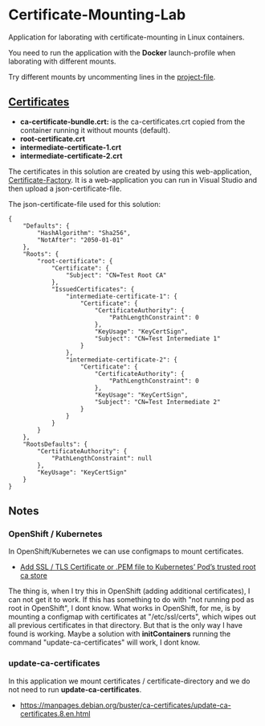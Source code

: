 # Certificate-Mounting-Lab

Application for laborating with certificate-mounting in Linux containers.

You need to run the application with the **Docker** launch-profile when laborating with different mounts.

Try different mounts by uncommenting lines in the [project-file](/Source/Application/Application.csproj#L6).

## [Certificates](/Certificates)

- **ca-certificate-bundle.crt:** is the ca-certificates.crt copied from the container running it without mounts (default).
- **root-certificate.crt**
- **intermediate-certificate-1.crt**
- **intermediate-certificate-2.crt**

The certificates in this solution are created by using this web-application, [Certificate-Factory](https://github.com/HansKindberg-Lab/Certificate-Factory). It is a web-application you can run in Visual Studio and then upload a json-certificate-file.

The json-certificate-file used for this solution:

	{
		"Defaults": {
			"HashAlgorithm": "Sha256",
			"NotAfter": "2050-01-01"
		},
		"Roots": {
			"root-certificate": {
				"Certificate": {
					"Subject": "CN=Test Root CA"
				},
				"IssuedCertificates": {
					"intermediate-certificate-1": {
						"Certificate": {
							"CertificateAuthority": {
								"PathLengthConstraint": 0
							},
							"KeyUsage": "KeyCertSign",
							"Subject": "CN=Test Intermediate 1"
						}
					},
					"intermediate-certificate-2": {
						"Certificate": {
							"CertificateAuthority": {
								"PathLengthConstraint": 0
							},
							"KeyUsage": "KeyCertSign",
							"Subject": "CN=Test Intermediate 2"
						}
					}
				}
			}
		},
		"RootsDefaults": {
			"CertificateAuthority": {
				"PathLengthConstraint": null
			},
			"KeyUsage": "KeyCertSign"
		}
	}

## Notes

### OpenShift / Kubernetes

In OpenShift/Kubernetes we can use configmaps to mount certificates.

- [Add SSL / TLS Certificate or .PEM file to Kubernetes’ Pod’s trusted root ca store](https://paraspatidar.medium.com/add-ssl-tls-certificate-or-pem-file-to-kubernetes-pod-s-trusted-root-ca-store-7bed5cd683d)

The thing is, when I try this in OpenShift (adding additional certificates), I can not get it to work. If this has something to do with "not running pod as root in OpenShift", I dont know. What works in OpenShift, for me, is by mounting a configmap with certificates at "/etc/ssl/certs", which wipes out all previous certificates in that directory. But that is the only way I have found is working. Maybe a solution with **initContainers** running the command "update-ca-certificates" will work, I dont know.

### update-ca-certificates

In this application we mount certificates / certificate-directory and we do not need to run **update-ca-certificates**.

- https://manpages.debian.org/buster/ca-certificates/update-ca-certificates.8.en.html